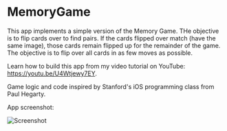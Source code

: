 # MemoryGame

This app implements a simple version of the Memory Game. THe objective is to flip cards over to find pairs. If the cards flipped over match (have the same image), those cards remain flipped up for the remainder of the game. The objective is to flip over all cards in as few moves as possible.

Learn how to build this app from my video tutorial on YouTube: https://youtu.be/U4Wtjewy7EY.

Game logic and code inspired by Stanford's iOS programming class from Paul Hegarty. 

App screenshot: 

![Screenshot](https://i.imgur.com/or3G2Wc.png)
